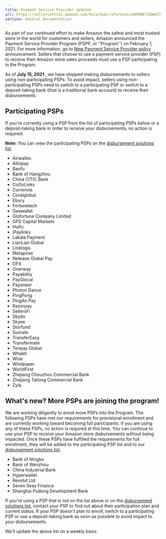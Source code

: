 ```yaml
---
title: Payment Service Provider updates
url: https://sellercentral.amazon.com/help/hub/reference/GHP8M87Z5W6XTSTL
section: General Documentation
---
```


As part of our continued effort to make Amazon the safest and most trusted
store in the world for customers and sellers, Amazon announced the Payment
Service Provider Program (PSPP, or ''Program'') on February 1, 2021. For more
information, go to [New Payment Service Provider
policy](/gp/headlines.html?id=GMKVUNE2NUJVULZE) announcement. Sellers that
choose to use a payment service provider (PSP) to receive their Amazon store
sales proceeds must use a PSP participating in the Program.  
  
As of **July 15, 2021** , we have stopped making disbursements to sellers
using non-participating PSPs. To avoid impact, sellers using non-participating
PSPs need to switch to a participating PSP or switch to a deposit-taking bank
(that is a traditional bank account) to receive their disbursements.

## Participating PSPs

If you're currently using a PSP from the list of participating PSPs below or a
deposit-taking bank in order to receive your disbursements, no action is
required.

**Note:** You can view the participating PSPs on the [disbursement solutions
list](/apps/store/search?category=f00228ab-f2c8-4e3d-ac20-d4c159e5e482&pageNumber=1).

  * Airwallex
  * Allinpay
  * Baofu
  * Bank of Hangzhou
  * China CITIC Bank
  * CoGoLinks
  * Currenxie
  * Coralglobal
  * Ebury
  * Fortunetech
  * Geewallet 
  * Glofortune Company Limited
  * GPS Capital Markets
  * Huifu
  * iPaylinks
  * Lakala Payment
  * LianLian Global
  * Linklogis
  * Metaprise
  * Netease Global Pay
  * OFX
  * Onerway
  * Payability
  * PayGlocal 
  * Payoneer
  * Photon Dance
  * PingPong
  * PingAn Pay
  * Razorpay
  * SellersFi
  * Skydo
  * Skyee
  * Storfund 
  * Sunrate
  * TransferEasy
  * Transfermate
  * Tenpay Global
  * Whalet
  * Wise
  * Windpayer
  * WorldFirst
  * Zhejiang Chouzhou Commercial Bank
  * Zhejiang Tailong Commercial Bank
  * Zyla

## What's new? More PSPs are joining the program!

We are working diligently to enroll more PSPs into the Program. The following
PSPs have met our requirements for provisional enrollment and are currently
working toward becoming full participants. If you are using any of these PSPs,
no action is required at this time. You can continue to use your PSP to
receive your Amazon store disbursements without being impacted. Once these
PSPs have fulfilled the requirements for full enrollment, they will be added
to the participating PSP list and to our [disbursement solutions
list](/apps/store/search?category=f00228ab-f2c8-4e3d-ac20-d4c159e5e482&pageNumber=1).

  * Bank of Ningbo
  * Bank of Wenzhou
  * China Industrial Bank
  * Hyperwallet
  * Revolut Ltd
  * Seven Seas Finance
  * Shanghai Pudong Development Bank

If you're using a PSP that is not on the list above or on the [disbursement
solutions
list](/apps/store/search?category=f00228ab-f2c8-4e3d-ac20-d4c159e5e482&pageNumber=1),
contact your PSP to find out about their participation plan and current
status. If your PSP doesn't plan to enroll, switch to a participating PSP or
use a deposit-taking bank as soon as possible to avoid impact to your
disbursements.

We'll update the above list on a weekly basis.

